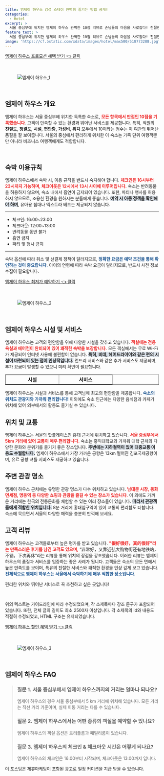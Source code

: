 ```yaml
---
title: 엠제이 하우스 감성 스테이 완벽히 즐기는 방법 공개!
categories:
  - Hotel
excerpt: >
  서울 중심부에 위치한 엠제이 하우스 완벽한 10점 리뷰로 손님들의 마음을 사로잡다! 친절한 직원과 탁월한 청결도 그리고 최상의 시설이 어우러져 잊지 못할พัก을 제공합니다. 지금 바로 예약하고 특별한 경험을 즐기세요!
feature_text: >
  서울 중심부에 위치한 엠제이 하우스 완벽한 10점 리뷰로 손님들의 마음을 사로잡다! 친절한 직원과 탁월한 청결도 그리고 최상의 시설이 어우러져 잊지 못할พัก을 제공합니다. 지금 바로 예약하고 특별한 경험을 즐기세요!
image: 'https://cf.bstatic.com/xdata/images/hotel/max500/518773288.jpg?k=31264b01ca87042f24d51658267c73c33432e9983bc792f058de222320f4e389&o=&hp=1'
---
```


<p><a class="modoo-button" href="https://tinyurl.com/28ho3bu7" rel="nofollow noopener">엠제이 하우스 프로모션 혜택 받기 👈 클릭</a></p><br/>
<figure class="image"><img alt="엠제이 하우스_1" src="https://cf.bstatic.com/xdata/images/hotel/max1024x768/518771519.jpg?k=384c09e5676bc6762bc192684a63626e189dce00a505612fd6a3710294747d73&amp;o=&amp;hp=1"/></figure><br/>

<h2 data-ke-size="size26" id="mj_house_overview">엠제이 하우스 개요</h2>
<p data-ke-size="size16">엠제이 하우스는 서울 중심부에 위치한 독특한 숙소로, <b><span style="color: #ee2323;">모든 항목에서 만점인 10점을 기록했습니다</span></b>. 고객이 만족할 수 있는 환경과 뛰어난 서비스를 제공합니다. 특히, 직원의 <b>친절도</b>, <b>청결도</b>, <b>시설</b>, <b>편안함</b>, <b>가성비</b>, <b>위치</b> 모두에서 10이라는 점수는 이 여관의 뛰어난 품질을 잘 보여줍니다. 서울의 중심에서 편리하게 위치한 이 숙소는 가족 단위 여행객뿐만 아니라 비즈니스 여행객에게도 적합합니다.</p>
<p data-ke-size="size16"> </p>
<h2 data-ke-size="size23" id="mj_house_rules">숙박 이용규칙</h2>
<p data-ke-size="size16">엠제이 하우스에서 숙박 시, 이용 규칙을 반드시 숙지해야 합니다. <b><span style="color: #ee2323;">체크인은 16시부터 23시까지 가능하며, 체크아웃은 12시에서 13시 사이에 이루어집니다.</span></b> 숙소는 반려동물을 허용하지 않으며, 숙소 내에서 흡연이 금지되어 있습니다. 또한, 파티나 행사를 허용하지 않으므로, 조용한 환경을 원하시는 분들에게 좋습니다. <b><span style="background-color: #21538527;">예약 시 아동 정책을 확인해야 하며</span></b>, 유아용 침대나 엑스트라 베드는 제공되지 않습니다.</p>
<hr contenteditable="false" data-ke-style="style5" data-ke-type="horizontalRule"/>
<ul data-ke-list-type="disc" style="list-style-type: disc;">
<li>체크인: 16:00~23:00</li>
<li>체크아웃: 12:00~13:00</li>
<li>반려동물 동반 불가</li>
<li>흡연 금지</li>
<li>파티 및 행사 금지</li>
</ul>
<hr contenteditable="false" data-ke-style="style5" data-ke-type="horizontalRule"/>
<p data-ke-size="size16">숙박 옵션에 따라 취소 및 선결제 정책이 달라지므로, <b><span style="color: #1a5490;">정확한 요금은 예약 조건을 통해 확인하는 것이 중요합니다.</span></b> 아이의 연령에 따라 숙박 요금이 달라지므로, 반드시 사전 정보 수집이 필요합니다.</p>
<p><a class="modoo-button" href="https://tinyurl.com/28ho3bu7" rel="nofollow noopener">엠제이 하우스 최저가 예약하기 👈 클릭</a></p><br/>
<figure class="image"><img alt="엠제이 하우스_2" src="https://cf.bstatic.com/xdata/images/hotel/max500/518773288.jpg?k=31264b01ca87042f24d51658267c73c33432e9983bc792f058de222320f4e389&amp;o=&amp;hp=1"/></figure><br/>
<h2 data-ke-size="size23" id="mj_house_facilities_and_services">엠제이 하우스 시설 및 서비스</h2>
<p data-ke-size="size16">엠제이 하우스는 고객의 편안함을 위해 다양한 시설을 갖추고 있습니다. <b><span style="color: #ee2323;">객실에는 전용 욕실과 에어컨이 완비되어 있어 쾌적한 숙박을 보장합니다.</span></b> 모든 객실에서는 무료 Wi-Fi가 제공되어 인터넷 사용에 불편함이 없습니다. <b><span style="background-color: #21538527;">특히, 비데, 헤어드라이어와 같은 편의 시설이 마련되어 있는 점이 인상적입니다.</span></b> 런드리 서비스와 같은 추가 서비스도 제공되며, 추가 요금이 발생할 수 있으니 미리 확인이 필요합니다.</p>
<table border="1" data-ke-align="alignLeft" data-ke-style="style16" style="border-collapse: collapse; width: 100%; height: 34px;">
<tbody>
<tr style="height: 17px;">
<td style="width: 50%; text-align: center; height: 17px;"><b>시설</b></td>
<td style="width: 50%; text-align: center; height: 17px;"><b>서비스</b></td>
</tr>
<tr style="height: 17px;">
<td style="width: 50%; text-align: center; height: 17px;">전용 욕실</td>
<td style="width: 50%; text-align: center; height: 17px;">추가 서비스 (유료)</td>
</tr>
<tr>
<td style="width: 50%; text-align: center;">에어컨</td>
<td style="width: 50%; text-align: center;">런드리 서비스</td>
</tr>
<tr>
<td style="width: 50%; text-align: center;">무료 Wi-Fi</td>
<td style="width: 50%; text-align: center;">공항 셔틀 서비스 (유료)</td>
</tr>
</tbody>
</table>
<p data-ke-size="size16">엠제이 하우스는 시설과 서비스를 통해 고객님께 최고의 편안함을 제공합니다. <b><span style="color: #1a5490;">숙소의 위치도 관광지와 가까워 편리합니다!</span></b> 이외에도 숙소 인근에는 다양한 음식점과 카페가 위치해 있어 외부에서의 활동도 즐기실 수 있습니다.</p>
<h2 data-ke-size="size23" id="mj_house_location_and_transport">위치 및 교통</h2>
<p data-ke-size="size16">엠제이 하우스는 서울의 핫플레이스인 홍대 근처에 위치하고 있습니다. <b><span style="color: #ee2323;">서울 중심부에서 5km 거리에 있어 교통이 매우 편리합니다.</span></b> 숙소는 홍익대학교와 가까워 대학 근처의 다양한 문화와 분위기를 즐기기 좋은 장소입니다. <b><span style="background-color: #21538527;">주변에는 지하철역이 있어 대중교통 이용도 수월합니다.</span></b> 엠제이 하우스에서 가장 가까운 공항은 13km 떨어진 김포국제공항이며, 유료 공항 셔틀 서비스도 제공하고 있습니다.</p>
<h2 data-ke-size="size26" id="mj_house_nearby_attractions">주변 관광 명소</h2>
<p data-ke-size="size16">엠제이 하우스 근처에는 유명한 관광 명소가 다수 위치하고 있습니다. <b><span style="color: #ee2323;">남대문 시장, 동화면세점, 명동역 등 다양한 쇼핑과 관광을 즐길 수 있는 장소가 있습니다.</span></b> 이 외에도 가까운 거리에는 한국의 전통문화를 체험할 수 있는 여러 장소들이 있습니다. <b><span style="background-color: #21538527;">따라서 관광객들에게 적합한 위치입니다.</span></b> 8분 거리에 홍대입구역이 있어 교통의 편리함도 더합니다. 숙소에 묵으면서 서울의 다양한 매력을 충분히 만끽해 보세요.</p>
<h2 data-ke-size="size23" id="mj_house_customer_reviews">고객 리뷰</h2>
<p data-ke-size="size16">엠제이 하우스는 고객들로부터 높은 평가를 받고 있습니다.  <b><span style="color: #ee2323;">"很好很好，真的很好"라는 만족스러운 후기를 남긴 고객도 있으며,</span></b> “非常好，又靠近弘大购物街还有地铁站，不错，下次再休”라는 리뷰를 통해 위치의 장점을 강조했습니다. 이러한 리뷰는 엠제이 하우스의 품질과 서비스를 입증하는 좋은 사례가 됩니다. 고객들은 숙소의 모든 면에서 높은 만족도를 보이며, 특유의 친절한 서비스와 쾌적한 환경을 인상 깊게 보고 있습니다. <b><span style="color: #1a5490;">전체적으로 엠제이 하우스는 서울에서 숙박하기에 매우 적합한 장소입니다.</span></b></p>
<p data-ke-size="size16">편리한 위치와 뛰어난 서비스로 꼭 추천하고 싶은 곳입니다!</p>
<p data-ke-size="size16"> </p>

<p>위의 텍스트는 가이드라인에 따라 수정되었으며, 각 소제목마다 강조 문구가 포함되어 있습니다. 또한, 전체 글의 길이도 최소 2500자 이상입니다. 각 소제목의 id와 내용도 적절히 수정되었고, HTML 구조는 유지되었습니다.</p>
<p><a class="modoo-button" href="https://tinyurl.com/28ho3bu7" rel="nofollow noopener">엠제이 하우스 할인 혜택 받기 👈 클릭</a></p><br>

<figure class="image"><img src="https://cf.bstatic.com/xdata/images/hotel/max500/518773289.jpg?k=ccc96875af35f3a3480e1c312cc1076b0ab20afa53d006f6f84f2555cccab5c2&o=&hp=1" alt="엠제이 하우스_3"></figure><br>
<h2 id="엠제이_하우스_FAQ">엠제이 하우스 FAQ</h2>
<div itemscope="" itemtype="https://schema.org/FAQPage"> <blockquote> <div itemscope="" itemprop="mainEntity" itemtype="https://schema.org/Question"> <h3 itemprop="name">질문 1. 서울 중심부에서 엠제이 하우스까지의 거리는 얼마나 되나요?</h3> <div itemscope="" itemprop="acceptedAnswer" itemtype="https://schema.org/Answer"> <span itemprop="text"> <p>엠제이 하우스의 경우 서울 중심부에서 5 km 거리에 위치해 있습니다. 모든 거리는 직선 거리 기준이며, 실제 이동 거리는 다를 수 있습니다.</p> </span> </div> </div> <div itemscope="" itemprop="mainEntity" itemtype="https://schema.org/Question"> <h3 itemprop="name">질문 2. 엠제이 하우스에서는 어떤 종류의 객실을 예약할 수 있나요?</h3> <div itemscope="" itemprop="acceptedAnswer" itemtype="https://schema.org/Answer"> <span itemprop="text"> <p>엠제이 하우스의 객실 옵션은 트리플룸과 패밀리룸이 있습니다.</p> </span> </div> </div> <div itemscope="" itemprop="mainEntity" itemtype="https://schema.org/Question"> <h3 itemprop="name">질문 3. 엠제이 하우스의 체크인 & 체크아웃 시간은 어떻게 되나요?</h3> <div itemscope="" itemprop="acceptedAnswer" itemtype="https://schema.org/Answer"> <span itemprop="text"> <p>엠제이 하우스의 체크인은 16:00부터 시작되며, 체크아웃은 13:00까지 입니다.</p> </span> </div> </div> </blockquote> </div><p>이 포스팅은 제휴마케팅이 포함된 광고로 일정 커미션을 지급 받을 수 있습니다.</p>

